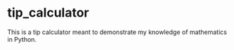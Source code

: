 # tip_calculator

This is a tip calculator meant to demonstrate my knowledge of mathematics in Python.
